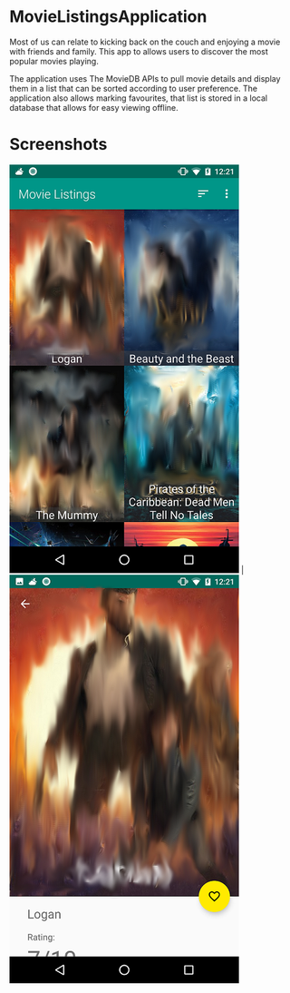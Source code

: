 # MovieListingsApplication
Most of us can relate to kicking back on the couch and enjoying a movie with friends and family. This app to allows users to discover the most popular movies playing.

The application uses The MovieDB APIs to pull movie details and display them in a list that can be sorted according to user preference.
The application also allows marking favourites, that list is stored in a local database that allows for easy viewing offline.

# Screenshots
![](https://github.com/AlienBob93/MovieListingsApplication/blob/master/MovieListingApplication%20Screenshots/screenshot_mainActivity_smudged_405px.png)  |  ![](https://github.com/AlienBob93/MovieListingsApplication/blob/master/MovieListingApplication%20Screenshots/screenshot_detailsActivity_smudged_405px.png)
